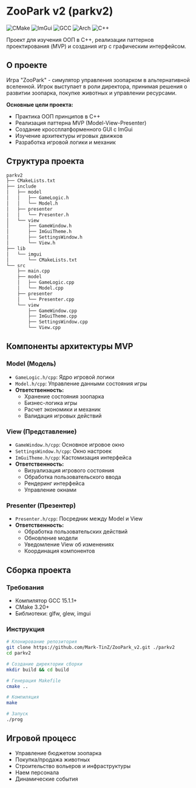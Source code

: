 # ZooPark v2 (parkv2)

![CMake](https://img.shields.io/badge/CMake-4.0.3-informational?style=flat&logo=cmake) ![ImGui](https://img.shields.io/badge/ImGui-1.92.0_(WIP)-informational?style=flat&logo=opengl) ![GCC](https://img.shields.io/badge/GCC-15.1.1-informational?style=flat&logo=gnu) ![Arch](https://img.shields.io/badge/OS-Arch_Linux-informational?style=flat&logo=arch-linux) ![C++](https://img.shields.io/badge/C++-17-informational?style=flat&logo=c%2B%2B)

Проект для изучения ООП в C++, реализации паттернов проектирования (MVP) и создания игр с графическим интерфейсом.

## О проекте
Игра "ZooPark" - симулятор управления зоопарком в альтернативной вселенной. Игрок выступает в роли директора, принимая решения о развитии зоопарка, покупке животных и управлении ресурсами. 

**Основные цели проекта:**
- Практика ООП принципов в C++
- Реализация паттерна MVP (Model-View-Presenter)
- Создание кроссплатформенного GUI с ImGui
- Изучение архитектуры игровых движков
- Разработка игровой логики и механик

## Структура проекта
```txt
parkv2
├── CMakeLists.txt
├── include
│   ├── model
│   │   ├── GameLogic.h
│   │   └── Model.h
│   ├── presenter
│   │   └── Presenter.h
│   └── view
│       ├── GameWindow.h
│       ├── ImGuiTheme.h
│       ├── SettingsWindow.h
│       └── View.h
├── lib
│   └── imgui
│       └── CMakeLists.txt
└── src
    ├── main.cpp
    ├── model
    │   ├── GameLogic.cpp
    │   └── Model.cpp
    ├── presenter
    │   └── Presenter.cpp
    └── view
        ├── GameWindow.cpp
        ├── ImGuiTheme.cpp
        ├── SettingsWindow.cpp
        └── View.cpp
```

## Компоненты архитектуры MVP

### Model (Модель)
- `GameLogic.h/cpp`: Ядро игровой логики
- `Model.h/cpp`: Управление данными состояния игры
- **Ответственность:**
  - Хранение состояния зоопарка
  - Бизнес-логика игры
  - Расчет экономики и механик
  - Валидация игровых действий

### View (Представление)
- `GameWindow.h/cpp`: Основное игровое окно
- `SettingsWindow.h/cpp`: Окно настроек
- `ImGuiTheme.h/cpp`: Кастомизация интерфейса
- **Ответственность:**
  - Визуализация игрового состояния
  - Обработка пользовательского ввода
  - Рендеринг интерфейса
  - Управление окнами

### Presenter (Презентер)
- `Presenter.h/cpp`: Посредник между Model и View
- **Ответственность:**
  - Обработка пользовательских действий
  - Обновление модели
  - Уведомление View об изменениях
  - Координация компонентов

## Сборка проекта

### Требования
- Компилятор GCC 15.1.1+
- CMake 3.20+
- Библиотеки: glfw, glew, imgui

### Инструкция
```bash
# Клонирование репозитория
git clone https://github.com/Mark-TinZ/ZooPark_v2.git ./parkv2
cd parkv2

# Создание директории сборки
mkdir build && cd build

# Генерация Makefile
cmake ..

# Компиляция
make

# Запуск
./prog
```

## Игровой процесс
- Управление бюджетом зоопарка
- Покупка/продажа животных
- Строительство вольеров и инфраструктуры
- Наем персонала
- Динамические события